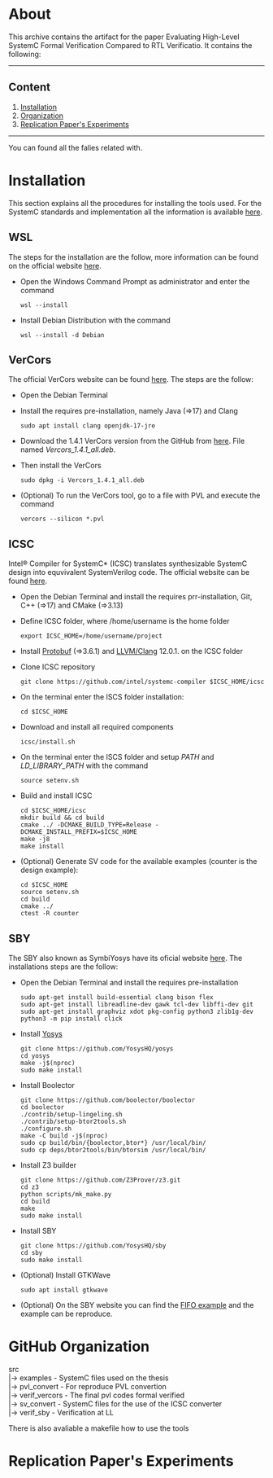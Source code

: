 # About

This archive contains the artifact for the paper Evaluating High-Level SystemC Formal Verification Compared to RTL Verificatio. 
It contains the following:

*******
## Content 
 1. [Installation](#install)
 2. [Organization](#org)
 3. [Replication Paper's Experiments](#replic)

*******

You can found all the falies related with. 

<div id='install'/>  

# Installation

This section explains all the procedures for installing the tools used. 
For the SystemC standards and implementation all the information is available [here](https://systemc.org/resources/standards/).

## WSL
The steps for the installation are the follow, more information can be found on the official website [here](https://learn.microsoft.com/en-us/windows/wsl/install). 


- Open the Windows Command Prompt as administrator and enter the command 
  
      wsl --install

- Install Debian Distribution with the command 

      wsl --install -d Debian 

## VerCors
The official VerCors website can be found [here](https://vercors.ewi.utwente.nl/).
The steps are the follow:


- Open the Debian Terminal
- Install the requires pre-installation, namely Java (=>17) and Clang

      sudo apt install clang openjdk-17-jre

- Download the 1.4.1 VerCors version from the GitHub from [here](https://github.com/utwente-fmt/vercors/releases/tag/v1.4.1). File named *Vercors_1.4.1_all.deb*. 
- Then install the VerCors

      sudo dpkg -i Vercors_1.4.1_all.deb
      
- (Optional) To run the VerCors tool, go to a file with PVL and execute the command

      vercors --silicon *.pvl

## ICSC
Intel® Compiler for SystemC* (ICSC) translates synthesizable SystemC design into equvivalent SystemVerilog code. The official website can be found [here](https://github.com/intel/systemc-compiler).


- Open the Debian Terminal and install the requires prr-installation, Git, C++ (=>17) and CMake (=>3.13)
- Define ICSC folder, where /home/username is the home folder

      export ICSC_HOME=/home/username/project

- Install [Protobuf](https://github.com/protocolbuffers/protobuf/releases) (=>3.6.1) and [LLVM/Clang](https://releases.llvm.org/download.html#12.0.1) 12.0.1. on the ICSC folder
- Clone ICSC repository 

      git clone https://github.com/intel/systemc-compiler $ICSC_HOME/icsc

- On the terminal enter the ISCS folder installation: 

      cd $ICSC_HOME

- Download and install all required components 

      icsc/install.sh

- On the terminal enter the ISCS folder and setup *PATH* and *LD_LIBRARY_PATH* with the command

      source setenv.sh

- Build and install ICSC

      cd $ICSC_HOME/icsc
      mkdir build && cd build
      cmake ../ -DCMAKE_BUILD_TYPE=Release -DCMAKE_INSTALL_PREFIX=$ICSC_HOME
      make -j8
      make install

- (Optional) Generate SV code for the available examples (counter is the design example): 

      cd $ICSC_HOME
      source setenv.sh
      cd build
      cmake ../
      ctest -R counter

## SBY
The SBY also known as SymbiYosys have its oficial website [here](https://yosyshq.readthedocs.io/projects/sby/en/latest/install.html). 
The installations steps are the follow:


- Open the Debian Terminal and install the requires pre-installation

      sudo apt-get install build-essential clang bison flex
      sudo apt-get install libreadline-dev gawk tcl-dev libffi-dev git
      sudo apt-get install graphviz xdot pkg-config python3 zlib1g-dev
      python3 -m pip install click
    
- Install [Yosys](https://yosyshq.net/yosys/)

      git clone https://github.com/YosysHQ/yosys
      cd yosys
      make -j$(nproc)
      sudo make install
    
- Install Boolector 

      git clone https://github.com/boolector/boolector
      cd boolector
      ./contrib/setup-lingeling.sh
      ./contrib/setup-btor2tools.sh
      ./configure.sh
      make -C build -j$(nproc)
      sudo cp build/bin/{boolector,btor*} /usr/local/bin/
      sudo cp deps/btor2tools/bin/btorsim /usr/local/bin/
    
- Install Z3 builder 

      git clone https://github.com/Z3Prover/z3.git
      cd z3
      python scripts/mk_make.py
      cd build
      make
      sudo make install
    
- Install SBY 

      git clone https://github.com/YosysHQ/sby
      cd sby
      sudo make install
    
- (Optional) Install GTKWave 

      sudo apt install gtkwave

- (Optional) On the SBY website you can find the [FIFO example](https://yosyshq.readthedocs.io/projects/sby/en/latest/quickstart.html) and the example can be reproduce. 


<div id='org'/>  

# GitHub Organization

src \
  |-> examples       - SystemC files used on the thesis \
  |-> pvl_convert    - For reproduce PVL convertion \
  |-> verif_vercors  - The final pvl codes formal verified \
  |-> sv_convert     - SystemC files for the use of the ICSC converter \
  |-> verif_sby      - Verification at LL 

There is also avaliable a makefile how to use the tools


<div id='replic'/>  

# Replication Paper's Experiments
